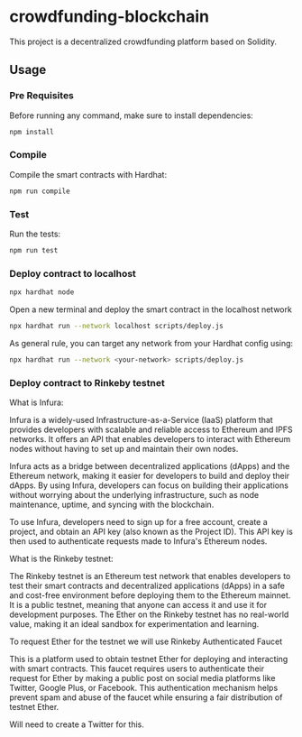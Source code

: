 # crowdfunding-blockchain

This project is a decentralized crowdfunding platform based on Solidity.

## Usage

### Pre Requisites

Before running any command, make sure to install dependencies:

```sh
npm install
```

### Compile

Compile the smart contracts with Hardhat:

```sh
npm run compile
```

### Test

Run the tests:

```sh
npm run test
```

### Deploy contract to localhost

```sh
npx hardhat node
```

Open a new terminal and deploy the smart contract in the localhost network

```sh
npx hardhat run --network localhost scripts/deploy.js
```

As general rule, you can target any network from your Hardhat config using:

```sh
npx hardhat run --network <your-network> scripts/deploy.js
```

### Deploy contract to Rinkeby testnet

What is Infura:

Infura is a widely-used Infrastructure-as-a-Service (IaaS) platform that provides developers with scalable and reliable access to Ethereum and IPFS networks. It offers an API that enables developers to interact with Ethereum nodes without having to set up and maintain their own nodes.

Infura acts as a bridge between decentralized applications (dApps) and the Ethereum network, making it easier for developers to build and deploy their dApps. By using Infura, developers can focus on building their applications without worrying about the underlying infrastructure, such as node maintenance, uptime, and syncing with the blockchain.

To use Infura, developers need to sign up for a free account, create a project, and obtain an API key (also known as the Project ID). This API key is then used to authenticate requests made to Infura's Ethereum nodes.

What is the Rinkeby testnet:

The Rinkeby testnet is an Ethereum test network that enables developers to test their smart contracts and decentralized applications (dApps) in a safe and cost-free environment before deploying them to the Ethereum mainnet. It is a public testnet, meaning that anyone can access it and use it for development purposes. The Ether on the Rinkeby testnet has no real-world value, making it an ideal sandbox for experimentation and learning.

To request Ether for the testnet we will use Rinkeby Authenticated Faucet

This is a platform used to obtain testnet Ether for deploying and interacting with smart contracts. This faucet requires users to authenticate their request for Ether by making a public post on social media platforms like Twitter, Google Plus, or Facebook. This authentication mechanism helps prevent spam and abuse of the faucet while ensuring a fair distribution of testnet Ether.

Will need to create a Twitter for this.
